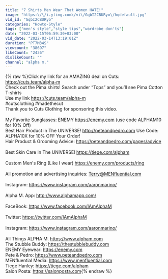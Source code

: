 ```yaml
---
title: "7 Shirts Men Wear That Women HATE!"
image: "https:\/\/i.ytimg.com\/vi\/GqbI2CBURyo\/hqdefault.jpg"
vid_id: "GqbI2CBURyo"
categories: "Howto-Style"
tags: ["men's style","style tips","wardrobe don'ts"]
date: "2022-03-15T06:59:30+03:00"
vid_date: "2022-03-14T13:19:01Z"
duration: "PT7M34S"
viewcount: "38697"
likeCount: "2436"
dislikeCount: ""
channel: "alpha m."
---
```

{% raw %}Click my link for an AMAZING deal on Cuts: <a rel="nofollow" target="blank" href="https://cuts.team/alpha-m">https://cuts.team/alpha-m</a>  <br />Check out the Pima shirts! Search under “Tops” and you’ll see Pima Cotton T-shirts<br /> Use my link <a rel="nofollow" target="blank" href="https://cuts.team/alpha-m">https://cuts.team/alpha-m</a>   <br />#cutsclothing #madethecut<br />Thank you to Cuts Clothing for sponsoring this video.<br /><br />My Favorite  Sunglasses: ENEMY <a rel="nofollow" target="blank" href="https://enemy.com">https://enemy.com</a> (use code ALPHAM10 for 10% Off)<br />Best Hair Product in The UNIVERSE! <a rel="nofollow" target="blank" href="http://peteandpedro.com">http://peteandpedro.com</a> Use Code: ALPHA10X for 10% OFF Your Order!   <br />Hair Product &amp; Grooming Advice: <a rel="nofollow" target="blank" href="https://peteandpedro.com/pages/advice">https://peteandpedro.com/pages/advice</a><br /><br />Best Skin Care In The UNIVERSE! <a rel="nofollow" target="blank" href="https://tiege.com/alpham">https://tiege.com/alpham</a><br /><br />Custom Men's Ring (Like I wear) <a rel="nofollow" target="blank" href="https://enemy.com/products/ring">https://enemy.com/products/ring</a><br /><br />All promotion and advertising inquiries: Terry@MENfluential.com<br /><br />Instagram:  <a rel="nofollow" target="blank" href="https://www.instagram.com/aaronmarino/">https://www.instagram.com/aaronmarino/</a><br /><br />Alpha M. App: <a rel="nofollow" target="blank" href="http://www.alphamapp.com/">http://www.alphamapp.com/</a><br /><br />FaceBook: <a rel="nofollow" target="blank" href="https://www.facebook.com/IAmAlphaM">https://www.facebook.com/IAmAlphaM</a><br /><br />Twitter: <a rel="nofollow" target="blank" href="https://twitter.com/IAmAlphaM">https://twitter.com/IAmAlphaM</a><br /><br />Instagram:  <a rel="nofollow" target="blank" href="https://www.instagram.com/aaronmarino/">https://www.instagram.com/aaronmarino/</a><br /><br />All Things ALPHA M. <a rel="nofollow" target="blank" href="https://www.alpham.com">https://www.alpham.com</a><br />The Stubble Buddy: <a rel="nofollow" target="blank" href="https://thestubblebuddy.com">https://thestubblebuddy.com</a><br />ENEMY Eyewear: <a rel="nofollow" target="blank" href="https://enemy.com">https://enemy.com</a><br />Pete &amp; Pedro: <a rel="nofollow" target="blank" href="https://www.peteandpedro.com">https://www.peteandpedro.com</a><br />MENfluential Media: <a rel="nofollow" target="blank" href="https://www.menfluential.com">https://www.menfluential.com</a><br />Tiege Hanley: <a rel="nofollow" target="blank" href="https://tiege.com/alpham">https://tiege.com/alpham</a><br />Salon Posta: <a rel="nofollow" target="blank" href="https://salonposta.com">https://salonposta.com</a>{% endraw %}
